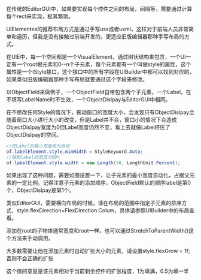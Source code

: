 在传统的EditorGUI中，如果要实现每个控件之间的布局，间隔等，需要通过计算每个rect来实现，极其繁琐。

UIElementes的推荐布局方式是通过手写uss或者uxml，这样对于前端人员非常简单和遍历，但我是没有接触过前端开发的，更适应旧版编辑器那种手写布局的方式。

在UIE中，每一个空间都是一个VisualElement，通过树状结构来包含，一个UI一定有一个root根元素和0--n个子元素，每个元素都有一个叫做style的属性，这个属性是一个IStyle接口，这个接口中的所有字段在UIBuilder中都可以找到对应的，如果类似旧版编辑器那种手写布局就要通过这个字段来修改。

以ObjectField来做例子，一个ObjectField自带包含两个子元素，一个Label，在不填写LabelName时不生效，一个ObjectDislpay与EditorGUI中相同。

在不修改任何Style的情况下，拖动窗口的宽度大小，会发现只有ObjectDislpay会随着窗口大小进行大小的改变，但是Label并不会，窗口小的情况下会造成ObjectDislpay宽度为0但Label宽度仍然不变，看上去就像Label挤压了ObjectDislpay的空间。

```c#
//把Label的最小宽度改为自动
of.labelElement.style.minWidth = StyleKeyword.Auto;
//限制label的宽度为50%
of.labelElement.style.width = new Length(50, LengthUnit.Percent);
```

如果出现了这种问题，需要如图设置一下，让子元素的最小宽度自动化，占据父元素的一定比例。记得注意子元素的添加顺序，ObjectField默认的顺序label是第0个，ObjectDislpay是第1个。

类似EditorGUI，需要横向布局的时候，请在布局的范围中指定子元素的排序方式，style.flexDirection=FlexDirection.Colum，具体请参照UIBuilder中的布局查看。

添加在root的子物体通常宽度和root一样。也可以通过StretchToParentWidth()这个方法来手动调用。  

大多数需要让他在添加元素时自动扩张大小的元素，请设置style.flexGrow = 1f;否则不会正确的扩张

这个值的意思是该元素相对于当前剩余控件的扩张程度，1为填满，0.5为填一半